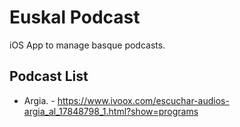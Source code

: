 #  Euskal Podcast

iOS App to manage basque podcasts.

## Podcast List
- Argia. - https://www.ivoox.com/escuchar-audios-argia_al_17848798_1.html?show=programs

